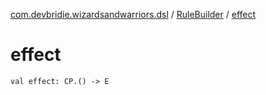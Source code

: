 [com.devbridie.wizardsandwarriors.dsl](../index.md) / [RuleBuilder](index.md) / [effect](.)

# effect

`val effect: CP.() -> E`